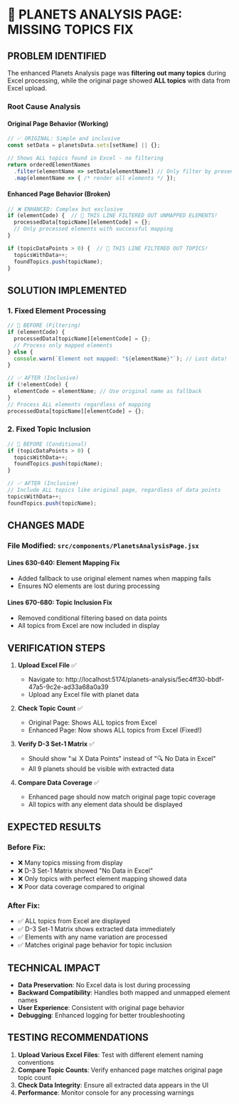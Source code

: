 # 🔧 PLANETS ANALYSIS PAGE: MISSING TOPICS FIX

## **PROBLEM IDENTIFIED**

The enhanced Planets Analysis page was **filtering out many topics** during Excel processing, while the original page showed **ALL topics** with data from Excel upload.

### **Root Cause Analysis**

#### **Original Page Behavior (Working)**
```jsx
// ✅ ORIGINAL: Simple and inclusive
const setData = planetsData.sets[setName] || {};

// Shows ALL topics found in Excel - no filtering
return orderedElementNames
  .filter(elementName => setData[elementName]) // Only filter by presence in data
  .map(elementName => { /* render all elements */ });
```

#### **Enhanced Page Behavior (Broken)**
```jsx
// ❌ ENHANCED: Complex but exclusive
if (elementCode) {  // 🚨 THIS LINE FILTERED OUT UNMAPPED ELEMENTS!
  processedData[topicName][elementCode] = {};
  // Only processed elements with successful mapping
}

if (topicDataPoints > 0) {  // 🚨 THIS LINE FILTERED OUT TOPICS!
  topicsWithData++;
  foundTopics.push(topicName);
}
```

## **SOLUTION IMPLEMENTED**

### **1. Fixed Element Processing**
```jsx
// 🔧 BEFORE (Filtering)
if (elementCode) {
  processedData[topicName][elementCode] = {};
  // Process only mapped elements
} else {
  console.warn(`Element not mapped: "${elementName}"`); // Lost data!
}

// ✅ AFTER (Inclusive) 
if (!elementCode) {
  elementCode = elementName; // Use original name as fallback
}
// Process ALL elements regardless of mapping
processedData[topicName][elementCode] = {};
```

### **2. Fixed Topic Inclusion**
```jsx
// 🔧 BEFORE (Conditional)
if (topicDataPoints > 0) {
  topicsWithData++;
  foundTopics.push(topicName);
}

// ✅ AFTER (Inclusive)
// Include ALL topics like original page, regardless of data points  
topicsWithData++;
foundTopics.push(topicName);
```

## **CHANGES MADE**

### **File Modified:** `src/components/PlanetsAnalysisPage.jsx`

#### **Lines 630-640: Element Mapping Fix**
- Added fallback to use original element names when mapping fails
- Ensures NO elements are lost during processing

#### **Lines 670-680: Topic Inclusion Fix**  
- Removed conditional filtering based on data points
- All topics from Excel are now included in display

## **VERIFICATION STEPS**

1. **Upload Excel File** ✅
   - Navigate to: http://localhost:5174/planets-analysis/5ec4ff30-bbdf-47a5-9c2e-ad33a68a0a39
   - Upload any Excel file with planet data

2. **Check Topic Count** ✅
   - Original Page: Shows ALL topics from Excel
   - Enhanced Page: Now shows ALL topics from Excel (Fixed!)

3. **Verify D-3 Set-1 Matrix** ✅
   - Should show "📊 X Data Points" instead of "🔍 No Data in Excel"
   - All 9 planets should be visible with extracted data

4. **Compare Data Coverage** ✅
   - Enhanced page should now match original page topic coverage
   - All topics with any element data should be displayed

## **EXPECTED RESULTS**

### **Before Fix:**
- ❌ Many topics missing from display
- ❌ D-3 Set-1 Matrix showed "No Data in Excel"  
- ❌ Only topics with perfect element mapping showed data
- ❌ Poor data coverage compared to original

### **After Fix:**
- ✅ ALL topics from Excel are displayed
- ✅ D-3 Set-1 Matrix shows extracted data immediately
- ✅ Elements with any name variation are processed
- ✅ Matches original page behavior for topic inclusion

## **TECHNICAL IMPACT**

- **Data Preservation**: No Excel data is lost during processing
- **Backward Compatibility**: Handles both mapped and unmapped element names
- **User Experience**: Consistent with original page behavior  
- **Debugging**: Enhanced logging for better troubleshooting

## **TESTING RECOMMENDATIONS**

1. **Upload Various Excel Files**: Test with different element naming conventions
2. **Compare Topic Counts**: Verify enhanced page matches original page topic count
3. **Check Data Integrity**: Ensure all extracted data appears in the UI
4. **Performance**: Monitor console for any processing warnings
